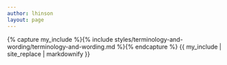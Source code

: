 ```yaml
---
author: lhinson
layout: page
---
```

{% capture my_include %}{% include styles/terminology-and-wording/terminology-and-wording.md %}{% endcapture %}
{{ my_include | site_replace | markdownify }}
